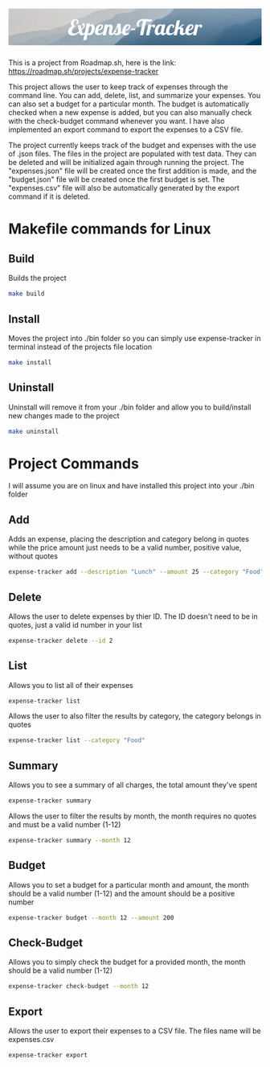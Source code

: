 # ![Alt text](images/Expense-Tracker.png)
This is a project from Roadmap.sh, here is the link: https://roadmap.sh/projects/expense-tracker

This project allows the user to keep track of expenses through the command line. You can add, delete, list, and summarize your expenses. You can also set a budget for a particular month. The budget is automatically checked when a new expense is added, but you can also manually  check with the check-budget command whenever you want. I have also implemented an export command to export the expenses to a CSV file.

The project currently keeps track of the budget and expenses with the use of .json files. The files in the project are populated with test data. They can be deleted and will be initialized again through running the project. The "expenses.json" file will be created once the first addition is made, and the "budget.json" file will be created once the first budget is set. The "expenses.csv" file will also be automatically generated by  the export command if it is deleted.

# Makefile commands for Linux

## Build
Builds the project 
```bash
make build
```
## Install
Moves the project into ./bin folder so you can simply use expense-tracker in terminal instead of the projects file location
```bash
make install
```

## Uninstall
Uninstall will remove it from your ./bin folder and allow you to build/install new changes made to the project
```bash
make uninstall
```

# Project Commands
 I will assume you are on linux and have installed this project into your ./bin folder

## Add
Adds an expense, placing the description and category belong in quotes while the price amount just needs to be a valid number, positive value, without quotes
```bash
expense-tracker add --description "Lunch" --amount 25 --category "Food"
```

## Delete
Allows the user to delete expenses by thier ID. The ID doesn't need to be in quotes, just a valid id number in your list
```bash
expense-tracker delete --id 2
```

## List 
Allows you to list all of their expenses
```bash
expense-tracker list
```
Allows the user to also filter the results by category, the category belongs in quotes
```bash
expense-tracker list --category "Food"
```

## Summary
Allows you to see a summary of all charges, the total amount they've spent
```bash
expense-tracker summary
```
Allows the user to filter the results by month, the month requires no quotes and must be a valid number (1-12)
```bash
expense-tracker summary --month 12
```

## Budget 
Allows you to set a budget for a particular month and amount, the month should be a valid number (1-12) and the amount should be a positive number
```bash
expense-tracker budget --month 12 --amount 200
```

## Check-Budget
Allows you to simply check the budget for a provided month, the month should be a valid number (1-12)
```bash
expense-tracker check-budget --month 12
```

## Export
Allows the user to export their expenses to a CSV file. The files name will be expenses.csv
```bash
expense-tracker export
```